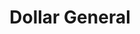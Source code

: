 ---
title: "Dollar General"
url: /goldsboro/dollar-general-us-highway-13-north/
shop: variety store
---